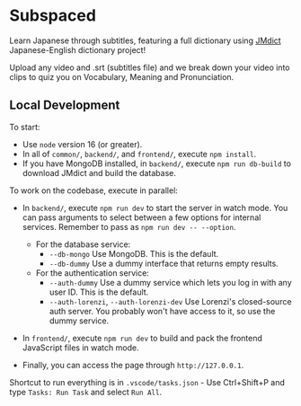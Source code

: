 # Subspaced

Learn Japanese through subtitles, featuring a full dictionary using [JMdict](https://www.edrdg.org/wiki/index.php/JMdict-EDICT_Dictionary_Project) Japanese-English dictionary project!

Upload any video and .srt (subtitles file) and we break down your video into clips to quiz you on Vocabulary, Meaning and Pronunciation.


## Local Development

To start:

-   Use `node` version 16 (or greater).
-   In all of `common/`, `backend/`, and `frontend/`, execute `npm install`.
-   If you have MongoDB installed, in `backend/`, execute `npm run db-build` to download JMdict and build the database.

To work on the codebase, execute in parallel:

-   In `backend/`, execute `npm run dev` to start the server in watch mode. You can pass arguments to select between a few options for internal services. Remember to pass as `npm run dev -- --option`.

    -   For the database service:
        -   `--db-mongo` Use MongoDB. This is the default.
        -   `--db-dummy` Use a dummy interface that returns empty results.
    -   For the authentication service:
        -   `--auth-dummy` Use a dummy service which lets you log in with any user ID. This is the default.
        -   `--auth-lorenzi`, `--auth-lorenzi-dev` Use Lorenzi's closed-source auth server. You probably won't have access to it, so use the dummy service.

-   In `frontend/`, execute `npm run dev` to build and pack the frontend JavaScript files in watch mode.

-   Finally, you can access the page through `http://127.0.0.1`.

Shortcut to run everything is in `.vscode/tasks.json` - Use Ctrl+Shift+P and type `Tasks: Run Task` and select `Run All`.
